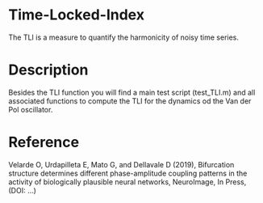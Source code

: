 # Time-Locked-Index
The TLI is a measure to quantify the harmonicity of noisy time series.

# Description
Besides the TLI function you will find a main test script (test_TLI.m) and all associated functions to compute the TLI for the dynamics od the Van der Pol oscillator.

# Reference
Velarde O, Urdapilleta E, Mato G, and Dellavale D (2019), Bifurcation
structure determines different phase-amplitude coupling patterns in the
activity of biologically plausible neural networks, NeuroImage, In Press,
(DOI: ...)
